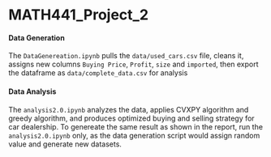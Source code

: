 # MATH441_Project_2

#### Data Generation
The `DataGenereation.ipynb` pulls the `data/used_cars.csv` file, cleans it, assigns new columns `Buying Price`, `Profit`, `size` and `imported`, then export the dataframe as `data/complete_data.csv` for analysis

#### Data Analysis
The `analysis2.0.ipynb` analyzes the data, applies CVXPY algorithm and greedy algorithm, and produces optimized buying and selling strategy for car dealership. To genereate the same result as shown in the report, run the `analysis2.0.ipynb` only, as the data generation script would assign random value and generate new datasets.
